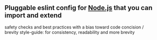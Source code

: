 ## Pluggable eslint config for [Node.js](nodejs.org) that you can import and extend

safety checks and best practices with a bias toward code concision / brevity
style-guide: for consistency, readability and more brevity
